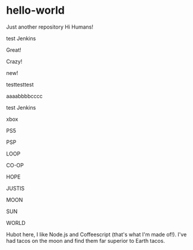 # hello-world
Just another repository
Hi Humans!

test Jenkins

Great!

Crazy!

new!

testtesttest

aaaabbbbcccc

test Jenkins

xbox

PS5

PSP

LOOP

CO-OP

HOPE

JUSTIS

MOON

SUN

WORLD

Hubot here, I like Node.js and Coffeescript (that's what I'm made of!).
I've had tacos on the moon and find them far superior to Earth tacos.
